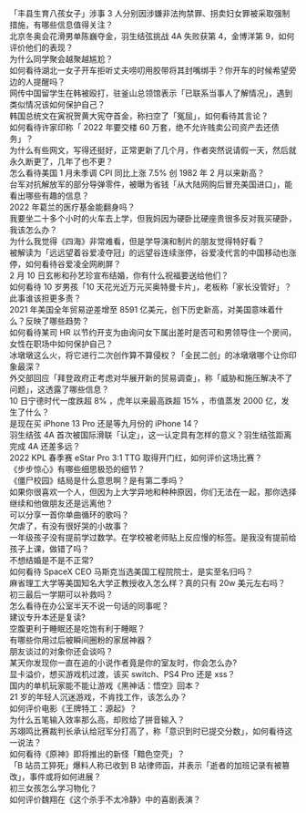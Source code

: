 「丰县生育八孩女子」涉事 3 人分别因涉嫌非法拘禁罪、拐卖妇女罪被采取强制措施，有哪些信息值得关注？  
北京冬奥会花滑男单陈巍夺金，羽生结弦挑战 4A 失败获第 4，金博洋第 9，如何评价他们的表现？  
为什么同学聚会越聚越尴尬？  
如何看待湖北一女子开车拒听丈夫唠叨用胶带将其封嘴绑手？你开车的时候希望旁边的人提醒吗？  
网传中国留学生在韩被殴打，驻釜山总领馆表示「已联系当事人了解情况」，遇到类似情况该如何保护自己？  
韩国总统文在寅祝贺黄大宪夺首金，称扫空了「冤屈」，如何看待其言论？  
如何看待许家印称「 2022 年要交楼 60 万套，绝不允许贱卖公司资产去还债务」？  
为什么有些网文，写得还挺好，正常更新了几个月，作者突然说请假一天，然后就永久断更了，几年了也不更？  
怎么看待美国 1 月未季调 CPI 同比上涨 7.5% 创 1982 年 2 月以来新高？  
台军对抗解放军的部分导弹零件，被曝为省钱「从大陆网购后冒充美国进口」，能看出哪些有趣的信息？  
2022 年葛兰的医疗基金能翻身吗？  
我要坐二十多个小时的火车去上学，但我妈因为硬卧比硬座贵很多反对我买硬卧，我该怎么办？  
为什么我觉得《四海》非常难看，但是学导演和制片的朋友觉得特好看？  
被解读为「远远望着谷爱凌夺冠」的远望谷连续涨停，谷爱凌代言的中国移动也涨停，如何看待谷爱凌全网刷屏？  
2 月 10 日玄彬和孙艺珍宣布结婚，你有什么祝福要送给他们？  
如何看待 10 岁男孩「10 天花光近万元买奥特曼卡片」，老板称「家长没管好」？此事谁该担更多责？  
2021 年美国全年贸易逆差增至 8591 亿美元，创下历史新高，对美国意味着什么？反映了哪些趋势？  
如何看待某司 HR 以节约开支为由询问女下属出差时是否可和男领导住一个房间，女性在职场中如何保护自己？  
冰墩墩这么火，将它进行二次创作算不算侵权？「全民二创」的冰墩墩哪个让你印象最深？  
外交部回应「拜登政府正考虑对华展开新的贸易调查」，称「威胁和施压解决不了问题」，这透露了哪些信息？  
10 日宁德时代一度跌超 8% ，虎年以来最高跌超 15% ，市值蒸发 2000 亿，发生了什么？  
是现在买 iPhone 13 Pro 还是等九月份的 iPhone 14？  
羽生结弦 4A 首次被国际滑联「认定」，这一认定具有怎样的意义？羽生结弦距离完成 4A 还差多远？  
2022 KPL 春季赛 eStar Pro 3:1 TTG 取得开门红，如何评价这场比赛？  
《步步惊心》有哪些细思极恐的细节？  
《僵尸校园》结局是什么意思啊？是有第二季吗？  
如果你很喜欢一个人，但因为上大学异地和种种原因，你们无法在一起，那你选择继续和他做朋友还是远离他？  
可以分享一首你单曲循环的歌吗？  
欠虐了，有没有很好哭的小故事？  
一年级孩子没有提前学过数学。在学校被老师贴上反应慢的标签。是我没有提前给孩子上课，做错了吗？  
不想结婚是不是不正常?  
如何看待 SpaceX CEO 马斯克当选美国工程院院士，是实至名归吗？  
麻省理工大学等美国知名大学正教授收入怎么样？真的只有 20w 美元左右吗？  
初三最后一学期可以补救吗？  
怎么看待在办公室半天不说一句话的同事呢？  
建议专升本还是复读?  
空腹更利于睡眠还是吃饱有利于睡眠？  
有哪些你用过后被瞬间圈粉的家居神器？  
朋友谈过的对象你还会谈吗？  
某天你发现你一直在追的小说作者竟是你的室友时，你会怎么办?  
显卡溢价，想买游戏机过渡，该买 switch、PS4 Pro 还是 xss？  
国内的单机玩家能不能让游戏《黑神话：悟空》回本？  
21 岁的年轻人沉迷游戏，不肯找工作，该怎么办？  
如何评价电影《王牌特工：源起》？  
为什么五笔输入效率那么高，却败给了拼音输入？  
苏翊鸣比赛裁判长承认给冠军分打高了，称「意识到时已提交分数」，如何看待这一说法？  
如何看待《原神》即将推出的新怪「黯色空壳」？  
「B 站员工猝死」爆料人称已收到 B 站律师函，并表示「逝者的加班记录有被篡改」，事件或将如何进展？  
初三女孩怎么学习物化？  
如何评价魏翔在《这个杀手不太冷静》中的喜剧表演？  
